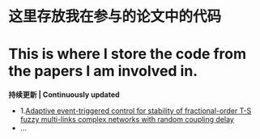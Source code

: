 # 这里存放我在参与的论文中的代码

# This is where I store the code from the papers I am involved in.

**持续更新 | Continuously updated**


+ 1.[Adaptive event-triggered control for stability of fractional-order T-S fuzzy  multi-links complex networks with random coupling delay](https://www.sciencedirect.com/science/article/pii/S096007792300975X)
+ ...